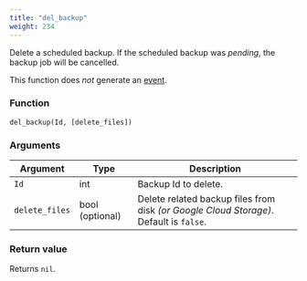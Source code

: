 ```yaml
---
title: "del_backup"
weight: 234
---
```



Delete a scheduled backup. If the scheduled backup was *pending*, the backup job will be cancelled.

This function does *not* generate an [event](../../overview/events).

### Function

`del_backup(Id, [delete_files])`

### Arguments

Argument | Type | Description
--------- | ----------- | -----------
`Id` | int | Backup Id to delete.
`delete_files` | bool (optional) | Delete related backup files from disk *(or Google Cloud Storage)*. Default is `false`.

### Return value

Returns `nil`.

